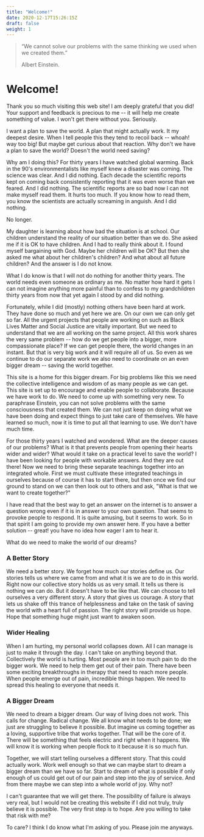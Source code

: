 ```yaml
---
title: "Welcome!"
date: 2020-12-17T15:26:15Z
draft: false
weight: 1
---
```

> “We cannot solve our problems with the same thinking we used when we created them.”
>
> Albert Einstein.

# Welcome!

Thank you so much visiting this web site! I am deeply grateful that you did! Your support and feedback is precious to me -- it will help me create something of value. I won't get there without you. Seriously.

I want a plan to save the world. A plan that might actually work. It my deepest desire. When I tell people this they tend to recoil back -- whoah! way too big! But maybe get curious about that reaction. Why don't we have a plan to save the world? Doesn't the world need saving?

Why am I doing this? For thirty years I have watched global warming. Back in the 90's environmentalists like myself knew a disaster was coming. The science was clear. And I did nothing. Each decade the scientific reports kept on coming back consistently reporting that it was even worse than we feared. And I did nothing. The scientific reports are so bad now I can not make myself read them. It hurts too much. If you know how to read them, you know the scientists are actually screaming in anguish. And I did nothing.

No longer.

My daughter is learning about how bad the situation is at school. Our children understand the reality of our situation better than we do. She asked me if it is OK to have children. And I had to really think about it. I found myself bargaining with God. Maybe her children will be OK? But then she asked me what about her children's children? And what about all future children? And the answer is I do not know.

What I do know is that I will not do nothing for another thirty years. The world needs even someone as ordinary as me. No matter how hard it gets I can not imagine anything more painful than to confess to my grandchildren thirty years from now that yet again I stood by and did nothing.

Fortunately, while I did (mostly) nothing others have been hard at work. They have done so much and yet here we are. On our own we can only get so far. All the urgent projects that people are working on such as Black Lives Matter and Social Justice are vitally important. But we need to understand that we are all working on the same project. All this work shares the very same problem -- how do we get people into a bigger, more compassionate place? If we can get people there, the world changes in an instant. But that is very big work and it will require all of us. So even as we continue to do our separate work we also need to coordinate on an even bigger dream -- saving the world together.  

This site is a home for this bigger dream. For big problems like this we need the collective intelligence and wisdom of as many people as we can get. This site is set up to encourage and enable people to collaborate. Because we have work to do. We need to come up with something very new. To paraphrase Einstein, you can not solve problems with the same consciousness that created them. We can not just keep on doing what we have been doing and expect things to just take care of themselves. We have learned so much, now it is time to put all that learning to use. We don't have much time.

For those thirty years I watched and wondered. What are the deeper causes of our problems? What is it that prevents people from opening their hearts wider and wider? What would it take on a practical level to save the world? I have been looking for people with workable answers. And they are out there! Now we need to bring these separate teachings together into an integrated whole. First we must cultivate these integrated teachings in ourselves because of course it has to start there, but then once we find our ground to stand on we can then look out to others and ask, "What is that we want to create together?"

I have read that the best way to get an answer on the internet is to answer a question wrong even if it is in answer to your own question. That seems to provoke people to respond. It is quite amusing, but it seems to work. So in that spirit I am going to provide my own answer here. If you have a better solution -- great! you have no idea how eager I am to hear it.

What do we need to make the world of our dreams?

### A Better Story

We need a better story. We forget how much our stories define us. Our stories tells us where we came from and what it is we are to do in this world. Right now our collective story holds us as very small. It tells us there is nothing we can do. But it doesn't have to be like that. We can choose to tell ourselves a very different story. A story that gives us courage. A story that lets us shake off this trance of helplessness and take on the task of saving the world with a heart full of passion. The right story will provide us hope. Hope that something huge might just want to awaken soon.

### Wider Healing

When I am hurting, my personal world collapses down. All I can manage is just to make it through the day. I can't take on anything beyond that. Collectively the world is hurting. Most people are in too much pain to do the bigger work. We need to help them get out of their pain. There have been some exciting breakthroughs in therapy that need to reach more people. When people emerge out of pain, incredible things happen. We need to spread this healing to everyone that needs it.

### A Bigger Dream

We need to dream a bigger dream. Our way of living does not work. This calls for change. Radical change. We all know what needs to be done; we just are struggling to believe it possible. But imagine us coming together as a loving, supportive tribe that works together. That will be the core of it. There will be something that feels electric and right when it happens. We will know it is working when people flock to it because it is so much fun.

Together, we will start telling ourselves a different story. That this could actually work. Work well enough so that we can maybe start to dream a bigger dream than we have so far. Start to dream of what is possible if only enough of us could get out of our pain and step into the joy of service. And from there maybe we can step into a whole world of joy. Why not?

I can't guarantee that we will get there. The possibility of failure is always very real, but I would not be creating this website if I did not truly, truly believe it is possible. The very first step is to hope. Are you willing to take that risk with me?

To care? I think I do know what I'm asking of you. Please join me anyways.
